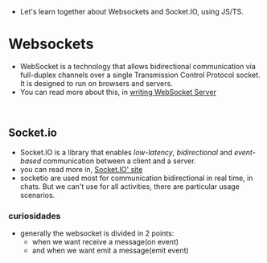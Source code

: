 * Let's learn together about Websockets and Socket.IO, using JS/TS.
# Websockets

* WebSocket is a technology that allows bidirectional communication via full-duplex channels over a single Transmission Control Protocol socket. It is designed to run on browsers and servers.
* You can read more about this, in [writing WebSocket Server](https://developer.mozilla.org/en-US/docs/Web/API/WebSockets_API/Writing_WebSocket_servers)
<br>

## Socket.io

* Socket.IO is a library that enables *low-latency*, *bidirectional* and *event-based* communication between a client and a server.
* you can read more in, [Socket.IO' site](https://socket.io/docs/v4)
* socketio are used most for communication bidirectional in real time, in chats. But we can't use for all activities, there are particular usage scenarios.

### curiosidades
* generally the websocket is divided in 2 points:
    * when we want receive a message(on event)
    * and when we want emit a message(emit event)
